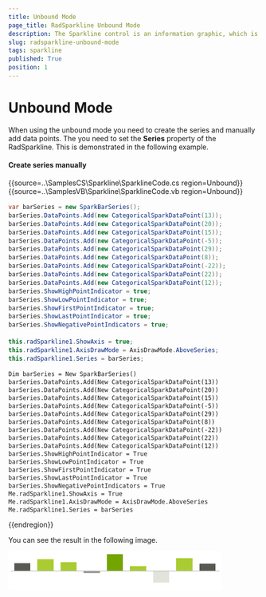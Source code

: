 ```yaml
---
title: Unbound Mode
page_title: RadSparkline Unbound Mode
description: The Sparkline control is an information graphic, which is characterized by small size, excellent performance
slug: radsparkline-unbound-mode
tags: sparkline
published: True
position: 1
---
```


# Unbound Mode

When using the unbound mode you need to create the series and manually add data points. The you need to set the __Series__ property of the RadSparkline. This is demonstrated in the following example. 

#### Create series manually

{{source=..\SamplesCS\Sparkline\SparklineCode.cs region=Unbound}} 
{{source=..\SamplesVB\Sparkline\SparklineCode.vb region=Unbound}}
````C#
var barSeries = new SparkBarSeries();
barSeries.DataPoints.Add(new CategoricalSparkDataPoint(13));
barSeries.DataPoints.Add(new CategoricalSparkDataPoint(20));
barSeries.DataPoints.Add(new CategoricalSparkDataPoint(15));
barSeries.DataPoints.Add(new CategoricalSparkDataPoint(-5));
barSeries.DataPoints.Add(new CategoricalSparkDataPoint(29));
barSeries.DataPoints.Add(new CategoricalSparkDataPoint(8));
barSeries.DataPoints.Add(new CategoricalSparkDataPoint(-22));
barSeries.DataPoints.Add(new CategoricalSparkDataPoint(22));
barSeries.DataPoints.Add(new CategoricalSparkDataPoint(12));
barSeries.ShowHighPointIndicator = true;
barSeries.ShowLowPointIndicator = true;
barSeries.ShowFirstPointIndicator = true;
barSeries.ShowLastPointIndicator = true;
barSeries.ShowNegativePointIndicators = true;
 
this.radSparkline1.ShowAxis = true;
this.radSparkline1.AxisDrawMode = AxisDrawMode.AboveSeries;
this.radSparkline1.Series = barSeries;

````
````VB.NET
Dim barSeries = New SparkBarSeries()
barSeries.DataPoints.Add(New CategoricalSparkDataPoint(13))
barSeries.DataPoints.Add(New CategoricalSparkDataPoint(20))
barSeries.DataPoints.Add(New CategoricalSparkDataPoint(15))
barSeries.DataPoints.Add(New CategoricalSparkDataPoint(-5))
barSeries.DataPoints.Add(New CategoricalSparkDataPoint(29))
barSeries.DataPoints.Add(New CategoricalSparkDataPoint(8))
barSeries.DataPoints.Add(New CategoricalSparkDataPoint(-22))
barSeries.DataPoints.Add(New CategoricalSparkDataPoint(22))
barSeries.DataPoints.Add(New CategoricalSparkDataPoint(12))
barSeries.ShowHighPointIndicator = True
barSeries.ShowLowPointIndicator = True
barSeries.ShowFirstPointIndicator = True
barSeries.ShowLastPointIndicator = True
barSeries.ShowNegativePointIndicators = True
Me.radSparkline1.ShowAxis = True
Me.radSparkline1.AxisDrawMode = AxisDrawMode.AboveSeries
Me.radSparkline1.Series = barSeries

````
 

{{endregion}}

You can see the result in the following image.

 ![](images/sparkline-unbound-mode001.png)


 